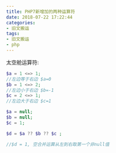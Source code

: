 ```yaml
---
title: PHP7新增加的两种运算符
date: 2018-07-22 17:22:44
categories:
- 旧文搬运
tags:
- 旧文搬运
- php
---
```


太空舱运算符:

```php
$a = 1 <=> 1;
//左边等于右边 $a=0
$b = 1 <=> 2;
//左边小于右边 $b=-1
$c = 2 <=> 1;
//左边大于右边 $c=1
```

```php
$a = null;
$b = null;
$c = 1;

$d = $a ?? $b ?? $c ;

//$d = 1, 空合并运算从左到右取第一个非null值
```